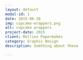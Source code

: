 ```yaml
---
layout: default
modal-id: 1
date: 2015-06-28
img: cupcake-wrappers.png
alt: cupcake wrappers
project-date: 2015
client: Mollies Papermakes
category: Graphic Design
description: Somthing about these

---
```

